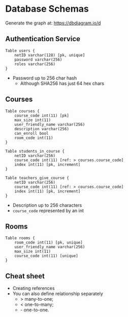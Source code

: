 # Database Schemas

Generate the graph at: https://dbdiagram.io/d 

## Authentication Service

```
Table users {
    netID varchar(128) [pk, unique]
    password varchar(256)
    roles varchar(256) 
}
```

- Password up to 256 char hash
  - Although SHA256 has just 64 hex chars

## Courses

```
Table courses {
    course_code int(11) [pk]
    max_size int(11)
    user_friendly_name varchar(256)
    description varchar(256)
    can_enroll bool
    room_code int(11)
}

Table students_in_course {
    netID varchar(256)
    course_code int(11) [ref: > courses.course_code]
    index int(11) [pk, increment]
}

Table teachers_give_course {
    netID varchar(256)
    course_code int(11) [ref: > courses.course_code]
    index int(11) [pk, increment]
}
```

- Description up to 256 characters
- `course_code` represented by an int


## Rooms

```
Table rooms {
    room_code int(11) [pk, unique]
    user_friendly_name varchar(256) 
    max_size int(11)
    course_code int(11) [unique]
}
```

## Cheat sheet
- Creating references
- You can also define relationship separately
    - \> many-to-one; 
    - < one-to-many;
    - \- one-to-one.
